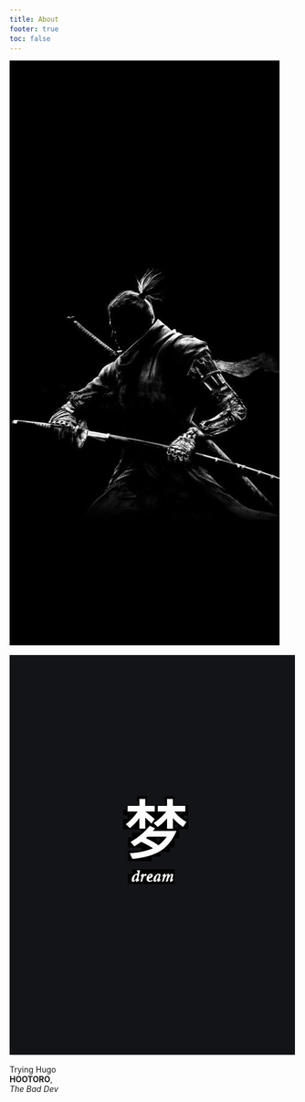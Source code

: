 ```yaml
---
title: About
footer: true
toc: false
---
```


![d1](dark1.jpg)

![d2](darkdream.jpg)

Trying Hugo  
**HOOTORO**,  
_The Bad Dev_
